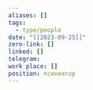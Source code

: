 ```yaml
---
aliases: []
tags:
  - type/people
date: "[[2023-09-25]]"
zero-link: []
linked: []
telegram: 
work place: []
position: психиатор
---
```

